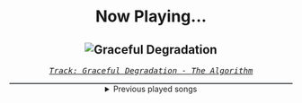 <div align="center"> 
<h1>Now Playing...</h1>

![Graceful Degradation](https://i.scdn.co/image/ab67616d00001e025687648a5c7f0064657de76c)
--
_<samp><a href="https://open.spotify.com/track/6gKQRWqXrzUhFaeHVBI8Bb">Track: Graceful Degradation - The Algorithm</a></samp>_

<div style="border: 1px #4B5054 solid"></div>
<details>
  <summary>
    Previous played songs
  </summary>
  <table>
    <thead>
      <tr>
        <th>
          Artist
        </th>
        <th>
          Song
        </th>
        <th>
          Link
        </th>
      </tr>
    </thead>
    <tbody>
      <tr><td>The Algorithm</td><td>Graceful Degradation</td><td><a href="https://open.spotify.com/track/6gKQRWqXrzUhFaeHVBI8Bb">https://open.spotify.com/track/6gKQRWqXrzUhFaeHVBI8Bb</a></td></tr><tr><td>UNFINISH</td><td>Turnt On!</td><td><a href="https://open.spotify.com/track/1s4qYiygGQ8jV1z5mlGD5n">https://open.spotify.com/track/1s4qYiygGQ8jV1z5mlGD5n</a></td></tr><tr><td>Five Finger Death Punch</td><td>The End (feat. BABYMETAL) - 2025 VERSION</td><td><a href="https://open.spotify.com/track/7yvUwUbPeQBtf3313SNw85">https://open.spotify.com/track/7yvUwUbPeQBtf3313SNw85</a></td></tr><tr><td>Poppy</td><td>End of You</td><td><a href="https://open.spotify.com/track/0PsFsv5xUyX06ZhIEtFkeA">https://open.spotify.com/track/0PsFsv5xUyX06ZhIEtFkeA</a></td></tr><tr><td>UNFINISH</td><td>Turnt On!</td><td><a href="https://open.spotify.com/track/1s4qYiygGQ8jV1z5mlGD5n">https://open.spotify.com/track/1s4qYiygGQ8jV1z5mlGD5n</a></td></tr><tr><td>UNFINISH</td><td>Turnt On!</td><td><a href="https://open.spotify.com/track/1s4qYiygGQ8jV1z5mlGD5n">https://open.spotify.com/track/1s4qYiygGQ8jV1z5mlGD5n</a></td></tr><tr><td>UNFINISH</td><td>Turnt On!</td><td><a href="https://open.spotify.com/track/1s4qYiygGQ8jV1z5mlGD5n">https://open.spotify.com/track/1s4qYiygGQ8jV1z5mlGD5n</a></td></tr><tr><td>UNFINISH</td><td>Turnt On!</td><td><a href="https://open.spotify.com/track/1s4qYiygGQ8jV1z5mlGD5n">https://open.spotify.com/track/1s4qYiygGQ8jV1z5mlGD5n</a></td></tr><tr><td>UNFINISH</td><td>Turnt On!</td><td><a href="https://open.spotify.com/track/1s4qYiygGQ8jV1z5mlGD5n">https://open.spotify.com/track/1s4qYiygGQ8jV1z5mlGD5n</a></td></tr><tr><td>UNFINISH</td><td>Turnt On!</td><td><a href="https://open.spotify.com/track/1s4qYiygGQ8jV1z5mlGD5n">https://open.spotify.com/track/1s4qYiygGQ8jV1z5mlGD5n</a></td></tr><tr><td>UNFINISH</td><td>Turnt On!</td><td><a href="https://open.spotify.com/track/1s4qYiygGQ8jV1z5mlGD5n">https://open.spotify.com/track/1s4qYiygGQ8jV1z5mlGD5n</a></td></tr><tr><td>UNFINISH</td><td>Turnt On!</td><td><a href="https://open.spotify.com/track/1s4qYiygGQ8jV1z5mlGD5n">https://open.spotify.com/track/1s4qYiygGQ8jV1z5mlGD5n</a></td></tr><tr><td>UNFINISH</td><td>Turnt On!</td><td><a href="https://open.spotify.com/track/1s4qYiygGQ8jV1z5mlGD5n">https://open.spotify.com/track/1s4qYiygGQ8jV1z5mlGD5n</a></td></tr><tr><td>UNFINISH</td><td>Turnt On!</td><td><a href="https://open.spotify.com/track/1s4qYiygGQ8jV1z5mlGD5n">https://open.spotify.com/track/1s4qYiygGQ8jV1z5mlGD5n</a></td></tr><tr><td>UNFINISH</td><td>Turnt On!</td><td><a href="https://open.spotify.com/track/1s4qYiygGQ8jV1z5mlGD5n">https://open.spotify.com/track/1s4qYiygGQ8jV1z5mlGD5n</a></td></tr><tr><td>UNFINISH</td><td>Turnt On!</td><td><a href="https://open.spotify.com/track/1s4qYiygGQ8jV1z5mlGD5n">https://open.spotify.com/track/1s4qYiygGQ8jV1z5mlGD5n</a></td></tr><tr><td>UNFINISH</td><td>Turnt On!</td><td><a href="https://open.spotify.com/track/1s4qYiygGQ8jV1z5mlGD5n">https://open.spotify.com/track/1s4qYiygGQ8jV1z5mlGD5n</a></td></tr><tr><td>UNFINISH</td><td>Turnt On!</td><td><a href="https://open.spotify.com/track/1s4qYiygGQ8jV1z5mlGD5n">https://open.spotify.com/track/1s4qYiygGQ8jV1z5mlGD5n</a></td></tr><tr><td>UNFINISH</td><td>Turnt On!</td><td><a href="https://open.spotify.com/track/1s4qYiygGQ8jV1z5mlGD5n">https://open.spotify.com/track/1s4qYiygGQ8jV1z5mlGD5n</a></td></tr><tr><td>Korn</td><td>Falling Away from Me</td><td><a href="https://open.spotify.com/track/2F6FfZ4w8z3eJpSxPotVO5">https://open.spotify.com/track/2F6FfZ4w8z3eJpSxPotVO5</a></td></tr>
    </tbody>
  </table>
</details>

</div>
